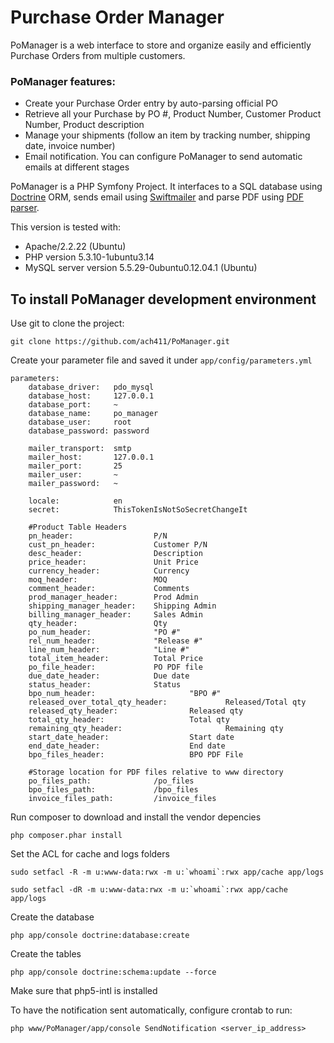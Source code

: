 Purchase Order Manager
========================

PoManager is a web interface to store and organize easily and efficiently Purchase Orders
from multiple customers.

### PoManager features:
- Create your Purchase Order entry by auto-parsing official PO
- Retrieve all your Purchase by PO #, Product Number, Customer Product Number, Product description
- Manage your shipments (follow an item by tracking number, shipping date, invoice number)
- Email notification. You can configure PoManager to send automatic emails at different stages

PoManager is a PHP Symfony Project.
It interfaces to a SQL database using [Doctrine][1] ORM, sends email using [Swiftmailer][2] and parse PDF using [PDF parser][3].

This version is tested with:
- Apache/2.2.22 (Ubuntu)
- PHP version 5.3.10-1ubuntu3.14
- MySQL server version 5.5.29-0ubuntu0.12.04.1 (Ubuntu)


To install PoManager development environment
--------------------------------

Use git to clone the project:

    git clone https://github.com/ach411/PoManager.git

Create your parameter file and saved it under `app/config/parameters.yml`

    parameters:
        database_driver:   pdo_mysql
        database_host:     127.0.0.1
        database_port:     ~
        database_name:     po_manager
        database_user:     root
        database_password: password
    
        mailer_transport:  smtp
        mailer_host:       127.0.0.1
        mailer_port:       25
        mailer_user:       ~
        mailer_password:   ~
    
        locale:            en
        secret:            ThisTokenIsNotSoSecretChangeIt
    
        #Product Table Headers
        pn_header:                  P/N
        cust_pn_header:             Customer P/N
        desc_header:                Description
        price_header:               Unit Price
        currency_header:            Currency
        moq_header:                 MOQ
        comment_header:             Comments
        prod_manager_header:        Prod Admin
        shipping_manager_header:    Shipping Admin
        billing_manager_header:     Sales Admin
        qty_header:                 Qty
        po_num_header:              "PO #"
        rel_num_header:             "Release #"
        line_num_header:            "Line #"
        total_item_header:          Total Price
        po_file_header:             PO PDF file
        due_date_header:            Due date
        status_header:              Status
        bpo_num_header:                     "BPO #"
        released_over_total_qty_header:             Released/Total qty
        released_qty_header:                Released qty
        total_qty_header:                   Total qty
        remaining_qty_header:                       Remaining qty
        start_date_header:                  Start date
        end_date_header:                    End date
        bpo_files_header:                   BPO PDF File
    
        #Storage location for PDF files relative to www directory
        po_files_path:              /po_files
        bpo_files_path:             /bpo_files
        invoice_files_path:         /invoice_files

Run composer to download and install the vendor depencies

    php composer.phar install

Set the ACL for cache and logs folders

    sudo setfacl -R -m u:www-data:rwx -m u:`whoami`:rwx app/cache app/logs

    sudo setfacl -dR -m u:www-data:rwx -m u:`whoami`:rwx app/cache app/logs

Create the database

    php app/console doctrine:database:create

Create the tables

    php app/console doctrine:schema:update --force

Make sure that php5-intl is installed

To have the notification sent automatically, configure crontab to run:

    php www/PoManager/app/console SendNotification <server_ip_address>


[1]:  http://www.doctrine-project.org/
[2]:  http://swiftmailer.org/
[3]:  http://www.pdfparser.org/
